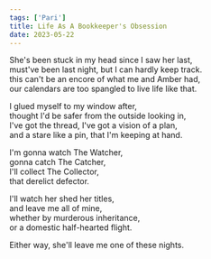 ```yaml
---
tags: ['Pari']
title: Life As A Bookkeeper's Obsession
date: 2023-05-22
---
```


She's been stuck in my head since I saw her last,  
must've been last night, but I can hardly keep track.  
this can't be an encore of what me and Amber had,  
our calendars are too spangled to live life like that.

I glued myself to my window after,  
thought I'd be safer from the outside looking in,  
I've got the thread, I've got a vision of a plan,  
and a stare like a pin, that I'm keeping at hand.

I'm gonna watch The Watcher,  
gonna catch The Catcher,  
I'll collect The Collector,  
that derelict defector.

I'll watch her shed her titles,  
and leave me all of mine,  
whether by murderous inheritance,  
or a domestic half-hearted flight.

Either way, she'll leave me one of these nights.
